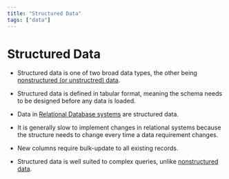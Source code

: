 ```yaml
---
title: "Structured Data"
tags: ["data"]
---
```


# Structured Data

- Structured data is one of two broad data types, the other being [nonstructured (or unstructred) data][nonstructured_data].

- Structured data is defined in tabular format, meaning the schema needs to be designed before any data is loaded. 

- Data in [Relational Database systems][relational_database] are structured data.

- It is generally slow to implement changes in relational systems because the structure needs to change every time a data requirement changes.

- New columns require bulk-update to all existing records.

- Structured data is well suited to complex queries, unlike [nonstructured data][nonstructured_data].

[nonstructured_data]: ./nonstructured_data
[relational_database]: ./relational_database
